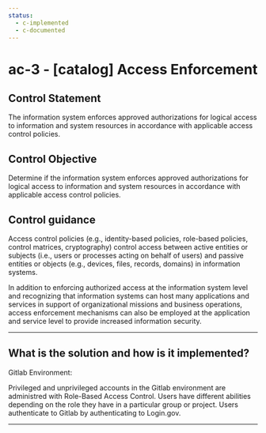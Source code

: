 ```yaml
---
status:
  - c-implemented
  - c-documented
---
```


# ac-3 - \[catalog\] Access Enforcement

## Control Statement

The information system enforces approved authorizations for logical access to
information and system resources in accordance with applicable access control
policies.

## Control Objective

Determine if the information system enforces approved authorizations for logical
access to information and system resources in accordance with applicable access
control policies.

## Control guidance

Access control policies (e.g., identity-based policies, role-based policies,
control matrices, cryptography) control access between active entities or
subjects (i.e., users or processes acting on behalf of users) and passive
entities or objects (e.g., devices, files, records, domains) in information
systems.

In addition to enforcing authorized access at the information system level and
recognizing that information systems can host many applications and services in
support of organizational missions and business operations, access enforcement
mechanisms can also be employed at the application and service level to provide
increased information security.

______________________________________________________________________

## What is the solution and how is it implemented?

Gitlab Environment:

Privileged and unprivileged accounts in the Gitlab environment are administred
with Role-Based Access Control. Users have different abilities depending on the
role they have in a particular group or project. Users authenticate to Gitlab by
authenticating to Login.gov.

______________________________________________________________________
